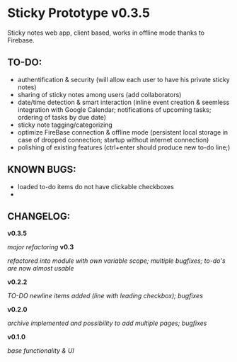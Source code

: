 Sticky Prototype v0.3.5
================

Sticky notes web app, client based, works in offline mode thanks to Firebase.

TO-DO:
--------------------
* authentification & security (will allow each user to have his private sticky notes)
* sharing of sticky notes among users (add collaborators)
* date/time detection & smart interaction (inline event creation & seemless integration with Google Calendar; notifications of upcoming tasks; ordering of tasks by due date)
* sticky note tagging/categorizing
* optimize FireBase connection & offline mode (persistent local storage in case of dropped connection; startup without internet connection)
* polishing of existing features (ctrl+enter should produce new to-do line;)

KNOWN BUGS:
--------------------
* loaded to-do items do not have clickable checkboxes
*

CHANGELOG:
--------------------
__v0.3.5__

_major refactoring_
__v0.3__

_refactored into module with own variable scope; multiple bugfixes; to-do's are now almost usable_

__v0.2.2__

_TO-DO newline items added (line with leading checkbox); bugfixes_

__v0.2.0__

_archive implemented and possibility to add multiple pages; bugfixes_

__v0.1.0__

_base functionality & UI_


